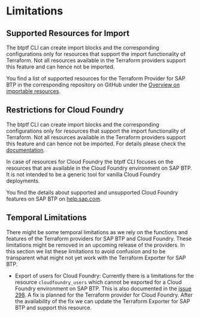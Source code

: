 # Limitations

## Supported Resources for Import

The btptf CLI can create import blocks and the corresponding configurations only for resources that support the import functionality of Terraform. Not all resources available in the Terraform providers support this feature and can hence not be imported.

You find a list of supported resources for the Terraform Provider for SAP BTP in the corresponding repository on GitHub under the [Overview on importable resources](https://github.com/SAP/terraform-provider-btp/blob/main/guides/IMPORT.md).

## Restrictions for Cloud Foundry

The btptf CLI can create import blocks and the corresponding configurations only for resources that support the import functionality of Terraform. Not all resources available in the Terraform providers support this feature and can hence not be imported. For details please check the [documentation](https://registry.terraform.io/providers/cloudfoundry/cloudfoundry/latest).

In case of resources for Cloud Foundry the btptf CLI focuses on the resources that are available in the Cloud Foundry environment on SAP BTP. It is not intended to be a generic tool for vanilla Cloud Foundry deployments.

You find the details about supported and unsupported Cloud Foundry features on SAP BTP on [help.sap.com](https://help.sap.com/docs/btp/sap-business-technology-platform/cloud-foundry-environment#supported-and-unsupported-cloud-foundry-features).

## Temporal Limitations

There might be some temporal limitations as we rely on the functions and features of the Terraform providers for SAP BTP and Cloud Foundry. These limitations might be removed in an upcoming release of the providers. In this section we list these limitations to avoid confusion and to be transparent what might not yet work with the Terraform Exporter for SAP BTP.

- Export of users for Cloud Foundry: Currently there is a limitations for the resource `cloudfoundry_users` which cannot be exported for a Cloud Foundry environment on SAP BTP. This is also documented in the [issue 298](https://github.com/SAP/terraform-exporter-btp/issues/298). A fix is planned for the Terraform provider for Cloud Foundry. After the availability of the fix we can update the Terraform Exporter for SAP BTP and support this resource.
